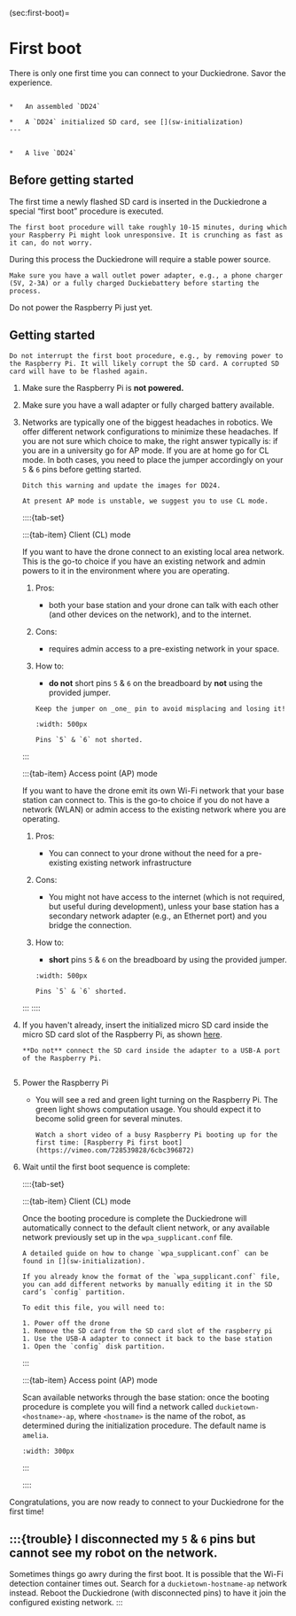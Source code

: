(sec:first-boot)=
# First boot

There is only one first time you can connect to your Duckiedrone. Savor the experience.

```{needget}

*   An assembled `DD24`

*   A `DD24` initialized SD card, see [](sw-initialization)
---


*   A live `DD24`
```

## Before getting started

The first time a newly flashed SD card is inserted in the Duckiedrone a special “first boot” procedure is executed.

```{note}
The first boot procedure will take roughly 10-15 minutes, during which your Raspberry Pi might look unresponsive. It is crunching as fast as it can, do not worry.
```

During this process the Duckiedrone will require a stable power source.

```{attention}
Make sure you have a wall outlet power adapter, e.g., a phone charger (5V, 2-3A) or a fully charged Duckiebattery before starting the process.
```

Do not power the Raspberry Pi just yet.

## Getting started

```{warning}
Do not interrupt the first boot procedure, e.g., by removing power to the Raspberry Pi. It will likely corrupt the SD card. A corrupted SD card will have to be flashed again.
```

1.  Make sure the Raspberry Pi is **not powered.**  
    
2.  Make sure you have a wall adapter or fully charged battery available.  
    
3.  Networks are typically one of the biggest headaches in robotics. We offer different network configurations to minimize these headaches. If you are not sure which choice to make, the right answer typically is: if you are in a university go for AP mode. If you are at home go for CL mode. In both cases, you need to place the jumper accordingly on your `5` & `6` pins before getting started.  
    
    ```{todo}
    Ditch this warning and update the images for DD24.
    ```
    ```{attention}
    At present AP mode is unstable, we suggest you to use CL mode.
    ```

    ::::{tab-set}

    :::{tab-item} Client (CL) mode      
    
    If you want to have the drone connect to an existing local area network. This is the go-to choice if you have an existing network and admin powers to it in the environment where you are operating.  

    1.  Pros:
        * both your base station and your drone can talk with each other (and other devices on the network), and to the internet.  

    2.  Cons:
        * requires admin access to a pre-existing network in your space.  
    
    3.  How to:
        * __do not__ short pins `5` & `6` on the breadboard by __not__ using the provided jumper.

        ```{tip}
        Keep the jumper on _one_ pin to avoid misplacing and losing it!
        ```

        ```{figure} ../_images/first-boot/wifi_pins_not_shorted.png
        :width: 500px

        Pins `5` & `6` not shorted.
        ```
    :::

    :::{tab-item} Access point (AP) mode
    
    If you want to have the drone emit its own Wi-Fi network that your base station can connect to. This is the go-to choice if you do not have a network (WLAN) or admin access to the existing network where you are operating.  
        
    1.  Pros:
            
        *   You can connect to your drone without the need for a pre-existing existing network infrastructure  
                
    2.  Cons:
            
        *   You might not have access to the internet (which is not required, but useful during development), unless your base station has a secondary network adapter (e.g., an Ethernet port) and you bridge the connection.  
                
    3.  How to:

        * __short__ pins `5` & `6` on the breadboard by using the provided jumper.
        
        ```{figure} ../_images/first-boot/wifi_pins_shorted.png
        :width: 500px
        
        Pins `5` & `6` shorted.
        ```
    
    :::
    ::::

4.  If you haven't already, insert the initialized micro SD card inside the micro SD card slot of the Raspberry Pi, as shown [here](attach_pi_hat).
    
    ```{attention}
    **Do not** connect the SD card inside the adapter to a USB-A port of the Raspberry Pi. 
    ```

    ```{image} ../_images/first-boot/sd_card_insertion.png
    ```

5.  Power the Raspberry Pi
    
    *  You will see a red and green light turning on the Raspberry Pi. The green light shows computation usage. You should expect it to become solid green for several minutes.  
        
        ```{seealso}
        Watch a short video of a busy Raspberry Pi booting up for the first time: [Raspberry Pi first boot](https://vimeo.com/728539828/6cbc396872)
        ```  
            
6.  Wait until the first boot sequence is complete:

    ::::{tab-set}

    :::{tab-item} Client (CL) mode      
    
    Once the booting procedure is complete the Duckiedrone will automatically connect to the default client network, or any available network previously set up in the `wpa_supplicant.conf` file.
    
    ```{seealso}
    A detailed guide on how to change `wpa_supplicant.conf` can be found in [](sw-initialization).
    ```

    ```{tip}    
    If you already know the format of the `wpa_supplicant.conf` file, you can add different networks by manually editing it in the SD card’s `config` partition. 

    To edit this file, you will need to:

    1. Power off the drone
    1. Remove the SD card from the SD card slot of the raspberry pi
    1. Use the USB-A adapter to connect it back to the base station
    1. Open the `config` disk partition.
    ```

    :::
    
    :::{tab-item} Access point (AP) mode
    
    Scan available networks through the base station: once the booting procedure is complete you will find a network called `duckietown-<hostname>-ap`, where `<hostname>` is the name of the robot, as determined during the initialization procedure. The default name is `amelia`.

    ```{image} ../_images/first-boot/drone_wifi_ap.png
    :width: 300px
    ```
 
    
    :::

    ::::


Congratulations, you are now ready to connect to your Duckiedrone for the first time!


:::{trouble}
I disconnected my `5` & `6` pins but cannot see my robot on the network.
---
Sometimes things go awry during the first boot. It is possible that the Wi-Fi detection container times out. Search for a `duckietown-hostname-ap` network instead. Reboot the Duckiedrone (with disconnected pins) to have it join the configured existing network.
:::
